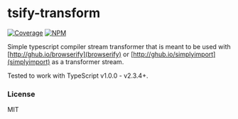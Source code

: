 # tsify-transform
[![Coverage](.config/badges/coverage.png?raw=true)](https://github.com/danielkalen/<package>)
[![NPM](https://img.shields.io/npm/v/<package>.svg)](https://npmjs.com/package/<package>)

Simple typescript compiler stream transformer that is meant to be used with [http://ghub.io/browserify](browserify) or [http://ghub.io/simplyimport](simplyimport) as a transformer stream.

Tested to work with TypeScript v1.0.0 - v2.3.4+.


### License
MIT